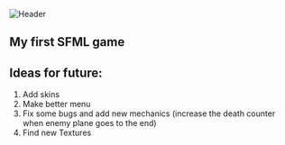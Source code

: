 ![Header](game.gif)

## __My first SFML game__

## __Ideas for future:__

1. Add skins
2. Make better menu
3. Fix some bugs and add new mechanics (increase the death counter when enemy plane goes to the end)
4. Find new Textures
